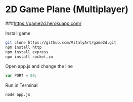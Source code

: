# 2D Game Plane (Multiplayer)
###https://game2d.herokuapp.com/

Install game
```sh
git clone https://github.com/VitalyArt/game2d.git
npm install http
npm install express
npm install socket.io
```
Open app.js and change the line
```js
var PORT = 80;
```
Run in Terminal
```sh
node app.js
```